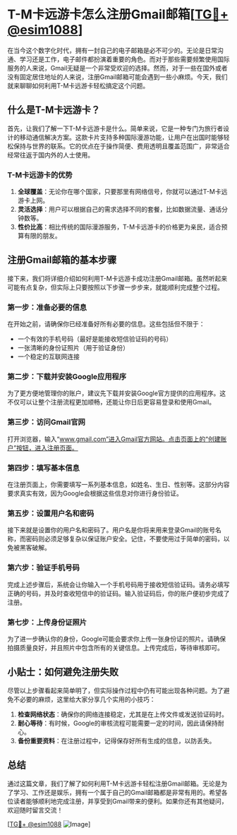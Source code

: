 # T-M卡远游卡怎么注册Gmail邮箱[[TG💪+ @esim1088](https://t.me/s/esim1088)]

在当今这个数字化时代，拥有一封自己的电子邮箱是必不可少的。无论是日常沟通、学习还是工作，电子邮件都扮演着重要的角色。而对于那些需要频繁使用国际服务的人来说，Gmail无疑是一个非常受欢迎的选择。然而，对于一些在国外或者没有固定居住地址的人来说，注册Gmail邮箱可能会遇到一些小麻烦。今天，我们就来聊聊如何利用T-M卡远游卡轻松搞定这个问题。

## 什么是T-M卡远游卡？

首先，让我们了解一下T-M卡远游卡是什么。简单来说，它是一种专门为旅行者设计的移动通信解决方案。这款卡片支持多种国际漫游功能，让用户在出国时能够轻松保持与世界的联系。它的优点在于操作简便、费用透明且覆盖范围广，非常适合经常往返于国内外的人士使用。

### T-M卡远游卡的优势

1. **全球覆盖**：无论你在哪个国家，只要那里有网络信号，你就可以通过T-M卡远游卡上网。
2. **灵活选择**：用户可以根据自己的需求选择不同的套餐，比如数据流量、通话分钟数等。
3. **性价比高**：相比传统的国际漫游服务，T-M卡远游卡的价格更为亲民，适合预算有限的朋友。

## 注册Gmail邮箱的基本步骤

接下来，我们将详细介绍如何利用T-M卡远游卡成功注册Gmail邮箱。虽然听起来可能有点复杂，但实际上只要按照以下步骤一步步来，就能顺利完成整个过程。

### 第一步：准备必要的信息

在开始之前，请确保你已经准备好所有必要的信息。这些包括但不限于：
- 一个有效的手机号码（最好是能接收短信验证码的号码）
- 一张清晰的身份证照片（用于验证身份）
- 一个稳定的互联网连接

### 第二步：下载并安装Google应用程序

为了更方便地管理你的账户，建议先下载并安装Google官方提供的应用程序。这不仅可以让整个注册流程更加顺畅，还能让你日后更容易登录和使用Gmail。

### 第三步：访问Gmail官网

打开浏览器，输入“www.gmail.com”进入Gmail官方网站。点击页面上的“创建账户”按钮，进入注册页面。

### 第四步：填写基本信息

在注册页面上，你需要填写一系列基本信息，如姓名、生日、性别等。这部分内容要求真实有效，因为Google会根据这些信息对你进行身份验证。

### 第五步：设置用户名和密码

接下来就是设置你的用户名和密码了。用户名是你将来用来登录Gmail的账号名称，而密码则必须足够复杂以保证账户安全。记住，不要使用过于简单的密码，以免被黑客破解。

### 第六步：验证手机号码

完成上述步骤后，系统会让你输入一个手机号码用于接收短信验证码。请务必填写正确的号码，并及时查收短信中的验证码。输入验证码后，你的账户便初步完成了注册。

### 第七步：上传身份证照片

为了进一步确认你的身份，Google可能会要求你上传一张身份证的照片。请确保拍摄质量良好，并且照片中包含所有的关键信息。上传完成后，等待审核即可。

## 小贴士：如何避免注册失败

尽管以上步骤看起来简单明了，但实际操作过程中仍有可能出现各种问题。为了避免不必要的麻烦，这里给大家分享几个实用的小技巧：

1. **检查网络状态**：确保你的网络连接稳定，尤其是在上传文件或发送验证码时。
2. **耐心等待**：有时候，Google的审核流程可能需要一定的时间，因此请保持耐心。
3. **备份重要资料**：在注册过程中，记得保存好所有生成的信息，以防丢失。

## 总结

通过这篇文章，我们了解了如何利用T-M卡远游卡轻松注册Gmail邮箱。无论是为了学习、工作还是娱乐，拥有一个属于自己的Gmail邮箱都是非常有用的。希望各位读者能够顺利地完成注册，并享受到Gmail带来的便利。如果你还有其他疑问，欢迎随时留言交流！

[[TG💪+ @esim1088](https://t.me/s/esim1088) ![Image](https://i.postimg.cc/4NQfJmqS/Snipaste-2025-05-13-00-14-12.png)]